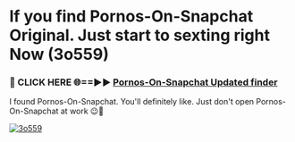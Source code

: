 # If you find Pornos-On-Snapchat Original. Just start to sexting right Now (3o559)

<h3>🔴 CLICK HERE 🌐==►► <a href="https://tinyurl.com/mtbk5fxa" rel="nofollow">Pornos-On-Snapchat Updated finder</a></h3>

I found Pornos-On-Snapchat. You'll definitely like. Just don't open Pornos-On-Snapchat at work 😉💬

[![3o559](https://i.imgur.com/Q8WKrnY.jpeg)](https://tinyurl.com/mtbk5fxa)
